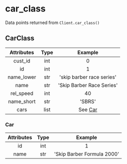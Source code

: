# car_class
Data points returned from `Client.car_class()`


## CarClass

| Attributes | Type  |          Example          |
| :--------: | :---: | :-----------------------: |
|  cust_id   |  int  |             0             |
|     id     |  int  |             1             |
| name_lower |  str  | 'skip barber race series' |
|    name    |  str  | 'Skip Barber Race Series' |
| rel_speed  |  int  |            40             |
| name_short |  str  |          'SBRS'           |
|    cars    | list  |      See [Car](#car)      |

### Car
| Attributes | Type  |          Example           |
| :--------: | :---: | :------------------------: |
|     id     |  int  |             1              |
|    name    |  str  | 'Skip Barber Formula 2000' |